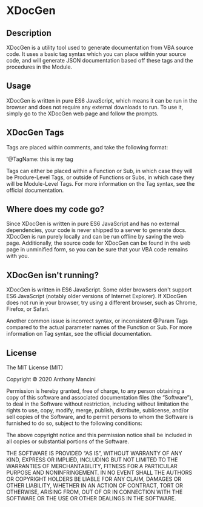 # XDocGen

## Description

XDocGen is a utility tool used to generate documentation from VBA source code.
It uses a basic tag syntax which you can place within your source code, and will
generate JSON documentation based off these tags and the procedures in the
Module.

## Usage

XDocGen is written in pure ES6 JavaScript, which means it can be run in the
browser and does not require any external downloads to run. To use it, simply
go to the XDocGen web page and follow the prompts.

## XDocGen Tags

Tags are placed within comments, and take the following format:

'@TagName: this is my tag

Tags can either be placed within a Function or Sub, in which case they will be
Produre-Level Tags, or outside of Functions or Subs, in which case they will be
Module-Level Tags. For more information on the Tag syntax, see the official
documentation.

## Where does my code go?

Since XDocGen is written in pure ES6 JavaScript and has no external
dependencies, your code is never shipped to a server to generate docs. XDocGen
is run purely locally and can be run offline by saving the web page. Additionally,
the source code for XDocGen can be found in the web page in unminified form, 
so you can be sure that your VBA code remains with you.

## XDocGen isn't running?

XDocGen is written in ES6 JavaScript. Some older browsers don't support ES6
JavaScript (notably older versions of Internet Explorer). If XDocGen does not
run in your browser, try using a different browser, such as Chrome, Firefox, or
Safari.

Another common issue is incorrect syntax, or inconsistent @Param Tags compared
to the actual parameter names of the Function or Sub. For more information on Tag
syntax, see the official documentation.

## License

The MIT License (MIT)

Copyright © 2020 Anthony Mancini

Permission is hereby granted, free of charge, to any person obtaining a copy of this software and associated documentation files (the “Software”), to deal in the Software without restriction, including without limitation the rights to use, copy, modify, merge, publish, distribute, sublicense, and/or sell copies of the Software, and to permit persons to whom the Software is furnished to do so, subject to the following conditions:

The above copyright notice and this permission notice shall be included in all copies or substantial portions of the Software.

THE SOFTWARE IS PROVIDED “AS IS”, WITHOUT WARRANTY OF ANY KIND, EXPRESS OR IMPLIED, INCLUDING BUT NOT LIMITED TO THE WARRANTIES OF MERCHANTABILITY, FITNESS FOR A PARTICULAR PURPOSE AND NONINFRINGEMENT. IN NO EVENT SHALL THE AUTHORS OR COPYRIGHT HOLDERS BE LIABLE FOR ANY CLAIM, DAMAGES OR OTHER LIABILITY, WHETHER IN AN ACTION OF CONTRACT, TORT OR OTHERWISE, ARISING FROM, OUT OF OR IN CONNECTION WITH THE SOFTWARE OR THE USE OR OTHER DEALINGS IN THE SOFTWARE. 
